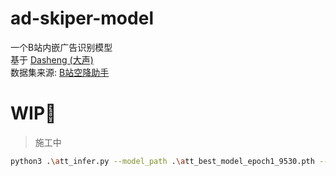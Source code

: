 # ad-skiper-model
一个B站内嵌广告识别模型   
基于 <a href="https://github.com/XiaoMi/dasheng" target="__blank">Dasheng (大声)</a>  
数据集来源: <a href="https://github.com/hanydd/BilibiliSponsorBlock" target="__blank">B站空降助手</a>

# WIP🚧
> 施工中


```bash
python3 .\att_infer.py --model_path .\att_best_model_epoch1_9530.pth --min_ad_duration 5 --merge_gap_duration 60  --audio_path .\audio_test\BV1NMTMzvEkP.mp3
```